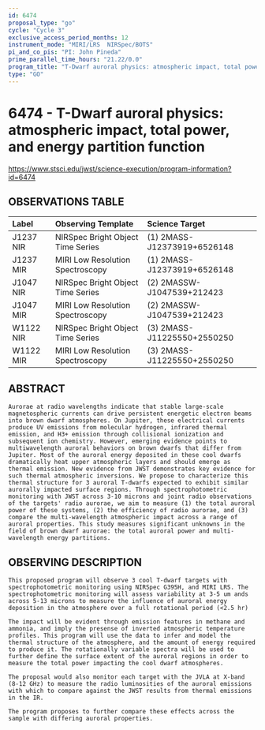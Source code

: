 ```yaml
---
id: 6474
proposal_type: "go"
cycle: "Cycle 3"
exclusive_access_period_months: 12
instrument_mode: "MIRI/LRS  NIRSpec/BOTS"
pi_and_co_pis: "PI: John Pineda"
prime_parallel_time_hours: "21.22/0.0"
program_title: "T-Dwarf auroral physics: atmospheric impact, total power, and energy partition function"
type: "GO"
---
```

# 6474 - T-Dwarf auroral physics: atmospheric impact, total power, and energy partition function
https://www.stsci.edu/jwst/science-execution/program-information?id=6474
## OBSERVATIONS TABLE
| Label        | Observing Template                    | Science Target                        |
| :----------- | :------------------------------------ | :------------------------------------ |
| J1237 NIR    | NIRSpec Bright Object Time Series     | (1) 2MASS-J12373919+6526148         |
| J1237 MIR    | MIRI Low Resolution Spectroscopy      | (1) 2MASS-J12373919+6526148         |
| J1047 NIR    | NIRSpec Bright Object Time Series     | (2) 2MASSW-J1047539+212423          |
| J1047 MIR    | MIRI Low Resolution Spectroscopy      | (2) 2MASSW-J1047539+212423          |
| W1122 NIR    | NIRSpec Bright Object Time Series     | (3) 2MASS-J11225550+2550250         |
| W1122 MIR    | MIRI Low Resolution Spectroscopy      | (3) 2MASS-J11225550+2550250         |

## ABSTRACT

    Aurorae at radio wavelengths indicate that stable large-scale magnetospheric currents can drive persistent energetic electron beams into brown dwarf atmospheres. On Jupiter, these electrical currents produce UV emissions from molecular hydrogen, infrared thermal emission, and H3+ emission through collisional ionization and subsequent ion chemistry. However, emerging evidence points to multiwavelength auroral behaviors on brown dwarfs that differ from Jupiter. Most of the auroral energy deposited in these cool dwarfs dramatically heat upper atmospheric layers and should emerge as thermal emission. New evidence from JWST demonstrates key evidence for such thermal atmospheric inversions. We propose to characterize this thermal structure for 3 auroral T-dwarfs expected to exhibit similar aurorally impacted surface regions. Through spectrophotometric monitoring with JWST across 3-10 microns and joint radio observations of the targets' radio aurorae, we aim to measure (1) the total auroral power of these systems, (2) the efficiency of radio aurorae, and (3) compare the multi-wavelength atmospheric impact across a range of auroral properties. This study measures significant unknowns in the field of brown dwarf aurorae: the total auroral power and multi-wavelength energy partitions.

## OBSERVING DESCRIPTION

    This proposed program will observe 3 cool T-dwarf targets with spectrophotometric monitoring using NIRSpec G395H, and MIRI LRS. The spectrophotometric monitoring will assess variability at 3-5 um ands across 5-13 microns to measure the influence of auroral energy deposition in the atmosphere over a full rotational period (<2.5 hr)

    The impact will be evident through emission features in methane and ammonia, and imply the presense of inverted atmospheric temperature profiles. This program will use the data to infer and model the thermal structure of the atmosphere, and the amount of energy required to produce it. The rotationally variable spectra will be used to further define the surface extent of the auroral regions in order to measure the total power impacting the cool dwarf atmospheres.

    The proposal would also monitor each target with the JVLA at X-band (8-12 GHz) to measure the radio luminosities of the auroral emissions with which to compare against the JWST results from thermal emissions in the IR.

    The program proposes to further compare these effects across the sample with differing auroral properties.